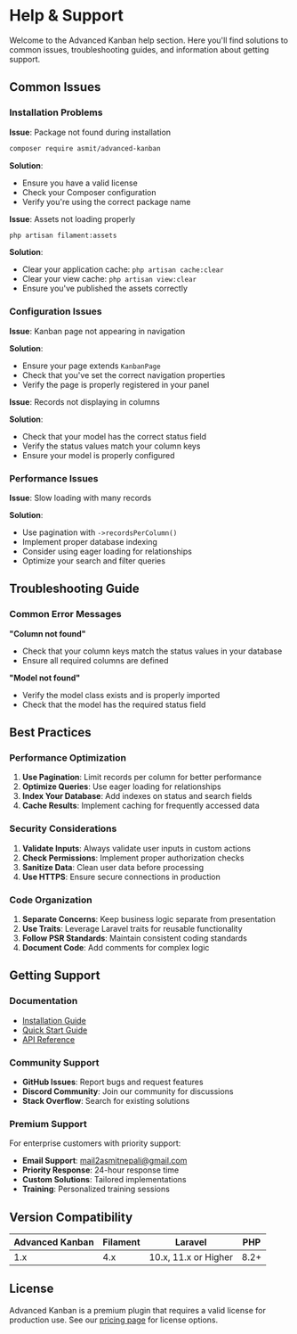 # Help & Support

Welcome to the Advanced Kanban help section. Here you'll find solutions to common issues, troubleshooting guides, and information about getting support.

## Common Issues

### Installation Problems

**Issue**: Package not found during installation
```bash
composer require asmit/advanced-kanban
```

**Solution**: 
- Ensure you have a valid license
- Check your Composer configuration
- Verify you're using the correct package name

**Issue**: Assets not loading properly
```bash
php artisan filament:assets
```

**Solution**:
- Clear your application cache: `php artisan cache:clear`
- Clear your view cache: `php artisan view:clear`
- Ensure you've published the assets correctly

### Configuration Issues

**Issue**: Kanban page not appearing in navigation

**Solution**:
- Ensure your page extends `KanbanPage`
- Check that you've set the correct navigation properties
- Verify the page is properly registered in your panel

**Issue**: Records not displaying in columns

**Solution**:
- Check that your model has the correct status field
- Verify the status values match your column keys
- Ensure your model is properly configured

### Performance Issues

**Issue**: Slow loading with many records

**Solution**:
- Use pagination with `->recordsPerColumn()`
- Implement proper database indexing
- Consider using eager loading for relationships
- Optimize your search and filter queries

## Troubleshooting Guide

### Common Error Messages

**"Column not found"**
- Check that your column keys match the status values in your database
- Ensure all required columns are defined

**"Model not found"**
- Verify the model class exists and is properly imported
- Check that the model has the required status field

## Best Practices

### Performance Optimization

1. **Use Pagination**: Limit records per column for better performance
2. **Optimize Queries**: Use eager loading for relationships
3. **Index Your Database**: Add indexes on status and search fields
4. **Cache Results**: Implement caching for frequently accessed data

### Security Considerations

1. **Validate Inputs**: Always validate user inputs in custom actions
2. **Check Permissions**: Implement proper authorization checks
3. **Sanitize Data**: Clean user data before processing
4. **Use HTTPS**: Ensure secure connections in production

### Code Organization

1. **Separate Concerns**: Keep business logic separate from presentation
2. **Use Traits**: Leverage Laravel traits for reusable functionality
3. **Follow PSR Standards**: Maintain consistent coding standards
4. **Document Code**: Add comments for complex logic

## Getting Support

### Documentation

- [Installation Guide](/filament/advanced-kanban/installation)
- [Quick Start Guide](/filament/advanced-kanban/quick-start)
- [API Reference](/filament/advanced-kanban/api-reference/kanban-options)

### Community Support

- **GitHub Issues**: Report bugs and request features
- **Discord Community**: Join our community for discussions
- **Stack Overflow**: Search for existing solutions

### Premium Support

For enterprise customers with priority support:

- **Email Support**: mail2asmitnepali@gmail.com
- **Priority Response**: 24-hour response time
- **Custom Solutions**: Tailored implementations
- **Training**: Personalized training sessions

## Version Compatibility

| Advanced Kanban | Filament | Laravel | PHP |
|----------------|----------|---------|-----|
| 1.x | 4.x | 10.x, 11.x or Higher | 8.2+ |

## License

Advanced Kanban is a premium plugin that requires a valid license for production use. See our [pricing page](#) for license options.
